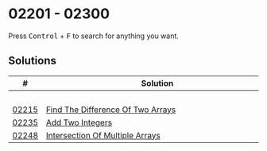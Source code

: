# 02201 - 02300

Press <kbd>Control</kbd> + <kbd>F</kbd> to search for anything you want.

## Solutions
| # | Solution | Topic | Difficulty |
| --- | --- | --- | --- |
| | &emsp;&emsp;&emsp;&emsp;&emsp;&emsp;&emsp;&emsp;&emsp;&emsp;&emsp;&emsp;&emsp;&emsp;&emsp;&emsp;&emsp;&emsp;&emsp;&emsp;&emsp;&emsp;&emsp;&emsp;&emsp;&emsp;&emsp;&emsp; | &emsp;&emsp;&emsp;&emsp;&emsp;&emsp;&emsp;&emsp;&emsp;&emsp; | |  
| [02215](https://leetcode.com/problems/find-the-difference-of-two-arrays/) | [Find The Difference Of Two Arrays](02215-find-the-difference-of-two-arrays.cpp) | `Hashmap` | Easy |  
| [02235](https://leetcode.com/problems/add-two-integers/) | [Add Two Integers](02235-add-two-integers.cpp) | `Math` | Easy |  
| [02248](https://leetcode.com/problems/intersection-of-multiple-arrays/) | [Intersection Of Multiple Arrays](02248-intersection-of-multiple-arrays.cpp) | `Hashmap` | Easy |  
